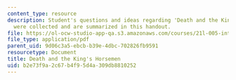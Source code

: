 ```yaml
---
content_type: resource
description: Student's questions and ideas regarding 'Death and the King's Horseman'
  were collected and are summarized in this handout.
file: https://ol-ocw-studio-app-qa.s3.amazonaws.com/courses/21l-005-introduction-to-drama-fall-2004/b2e73f9a2c67b4f95d4a309db8810252_student_question.pdf
file_type: application/pdf
parent_uid: 9d06c3a5-ebcb-b39e-4dbc-702826fb9591
resourcetype: Document
title: Death and the King's Horsemen
uid: b2e73f9a-2c67-b4f9-5d4a-309db8810252
---
```

